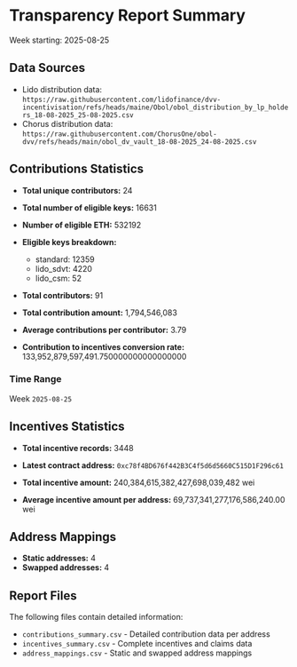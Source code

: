 # Transparency Report Summary
Week starting: 2025-08-25

## Data Sources
- Lido distribution data: `https://raw.githubusercontent.com/lidofinance/dvv-incentivisation/refs/heads/maine/Obol/obol_distribution_by_lp_holders_18-08-2025_25-08-2025.csv`
- Chorus distribution data: `https://raw.githubusercontent.com/ChorusOne/obol-dvv/refs/heads/main/obol_dv_vault_18-08-2025_24-08-2025.csv`

## Contributions Statistics
- **Total unique contributors:** 24
- **Total number of eligible keys:** 16631
- **Number of eligible ETH:** 532192

- **Eligible keys breakdown:**
  - standard: 12359
  - lido_sdvt: 4220
  - lido_csm: 52

- **Total contributors:** 91
- **Total contribution amount:** 1,794,546,083
- **Average contributions per contributor:** 3.79
- **Contribution to incentives conversion rate:** 133,952,879,597,491.750000000000000000

### Time Range
Week `2025-08-25`

## Incentives Statistics
- **Total incentive records:** 3448
- **Latest contract address:** `0xc78f4BD676f442B3C4f5d6d5660C515D1F296c61`

- **Total incentive amount:** 240,384,615,382,427,698,039,482 wei
- **Average incentive amount per address:** 69,737,341,277,176,586,240.00 wei

## Address Mappings
- **Static addresses:** 4
- **Swapped addresses:** 4

## Report Files
The following files contain detailed information:
- `contributions_summary.csv` - Detailed contribution data per address
- `incentives_summary.csv` - Complete incentives and claims data
- `address_mappings.csv` - Static and swapped address mappings